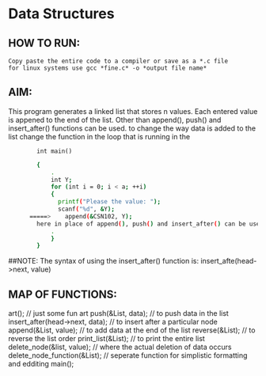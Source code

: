# Data Structures

## HOW TO RUN:
    Copy paste the entire code to a compiler or save as a *.c file
    for linux systems use gcc *fine.c* -o *output file name*

## AIM:
This program generates a linked list that stores n values.
Each entered value is appened to the end of the list. Other than append(), push() and insert_after() functions can be used.
to change the way data is added to the list change the function in the loop that is running in the 
```
        int main()
```

```sh
        {
            .
            int Y;
            for (int i = 0; i < a; ++i)
            {
              printf("Please the value: ");
              scanf("%d", &Y);
      =====>    append(&CSN102, Y); 
        here in place of append(), push() and insert_after() can be used.
            .
            }
        }
```
##NOTE: 
  The syntax of using the insert_after() function is:
  insert_afte(head->next, value)
    
## MAP OF FUNCTIONS:
  art();                              // just some fun art 
  push(&List, data);                  // to push data in the list
  insert_after(head->next, data);     // to insert after a particular node
  append(&List, value);               // to add data at the end of the list
  reverse(&List);                     // to reverse the list order
  print_list(&List);                  // to print the entire list
  delete_node(&list, value);          // where the actual deletion of data occurs
  delete_node_function(&List);        // seperate function for simplistic formatting and edditing
  main();  